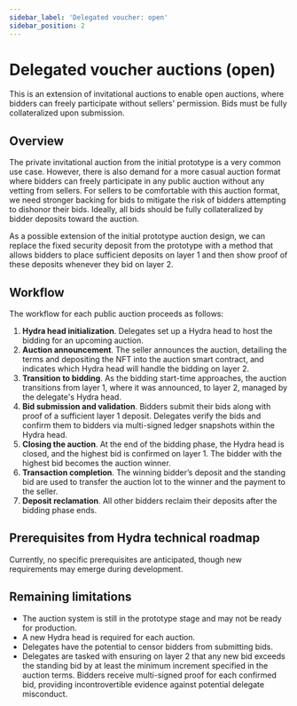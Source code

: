 ```yaml
---
sidebar_label: 'Delegated voucher: open'
sidebar_position: 2
---
```


# Delegated voucher auctions (open)

This is an extension of invitational auctions to enable open auctions, where bidders can freely participate without sellers' permission. Bids must be fully collateralized upon submission.

## Overview

The private invitational auction from the initial prototype is a very common use case. However, there is also demand for a more casual auction format where bidders can freely participate in any public auction without any vetting from sellers. For sellers to be comfortable with this auction format, we need stronger backing for bids to mitigate the risk of bidders attempting to dishonor their bids. Ideally, all bids should be fully collateralized by bidder deposits toward the auction. 

As a possible extension of the initial prototype auction design, we can replace the fixed security deposit from the prototype with a method that allows bidders to place sufficient deposits on layer 1 and then show proof of these deposits whenever they bid on layer 2.

## Workflow

The workflow for each public auction proceeds as follows:

1. **Hydra head initialization**. Delegates set up a Hydra head to host the bidding for an upcoming auction.
2. **Auction announcement**. The seller announces the auction, detailing the terms and depositing the NFT into the auction smart contract, and indicates which Hydra head will handle the bidding on layer 2.
3. **Transition to bidding**. As the bidding start-time approaches, the auction transitions from layer 1, where it was announced, to layer 2, managed by the delegate's Hydra head.
4. **Bid submission and validation**. Bidders submit their bids along with proof of a sufficient layer 1 deposit. Delegates verify the bids and confirm them to bidders via multi-signed ledger snapshots within the Hydra head.
5. **Closing the auction**. At the end of the bidding phase, the Hydra head is closed, and the highest bid is confirmed on layer 1. The bidder with the highest bid becomes the auction winner.
6. **Transaction completion**. The winning bidder’s deposit and the standing bid are used to transfer the auction lot to the winner and the payment to the seller.
7. **Deposit reclamation**. All other bidders reclaim their deposits after the bidding phase ends.

## Prerequisites from Hydra technical roadmap

Currently, no specific prerequisites are anticipated, though new requirements may emerge during development.

## Remaining limitations

- The auction system is still in the prototype stage and may not be ready for production.
- A new Hydra head is required for each auction.
- Delegates have the potential to censor bidders from submitting bids.
- Delegates are tasked with ensuring on layer 2 that any new bid exceeds the standing bid by at least the minimum increment specified in the auction terms. Bidders receive multi-signed proof for each confirmed bid, providing incontrovertible evidence against potential delegate misconduct.

